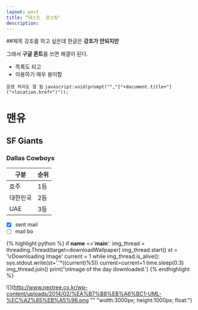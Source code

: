 ```yaml
---
layout: post
title: “테스트  포스팅"
description: 
---
```


##제목
강조를 하고 싶은데 한글은 **강조가 안되지만**
  
그래서 **구글 폰트**를 쓰면 해결이 된다.

* 목록도 되고
* 이용하기 매우 용이함

`음영 처리도 잘 됨`
`javascript:void(prompt("","["+document.title+"]("+location.href+")"));`   


# 맨유
##  SF Giants
###  Dallas Cowboys

구분 | 순위
----|----
호주 |1등
대한민국| 2등
UAE|3등

- [x] sent mail
- [ ] mail bo

{% highlight python %}
if __name__ =='__main__':
	img_thread = threading.Thread(target=downloadWallpaper)
	img_thread.start()
	st = '\rDownloading Image'
	current = 1
	while img_thread.is_alive():
		sys.stdout.write(st+'.'*((current)%5))
		current=current+1
		time.sleep(0.3)
	img_thread.join()
	print('\nImage of the day downloaded.')
{% endhighlight %}


![](http://www.nextree.co.kr/wp-content/uploads/2014/02/%EA%B7%B8%EB%A6%BC1-UML-%EC%A2%85%EB%A5%98.png "" "width:3000px; height:1000px; float:")  















